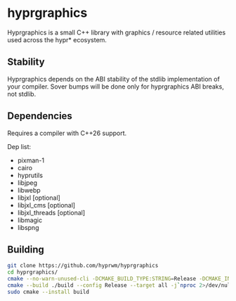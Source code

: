 # hyprgraphics

Hyprgraphics is a small C++ library with graphics / resource related utilities used across the hypr* ecosystem.

## Stability

Hyprgraphics depends on the ABI stability of the stdlib implementation of your compiler. Sover bumps will be done only for hyprgraphics ABI breaks, not stdlib.

## Dependencies

Requires a compiler with C++26 support.

Dep list:
 - pixman-1
 - cairo
 - hyprutils
 - libjpeg
 - libwebp
 - libjxl [optional]
 - libjxl_cms [optional]
 - libjxl_threads [optional]
 - libmagic
 - libspng

## Building

```sh
git clone https://github.com/hyprwm/hyprgraphics
cd hyprgraphics/
cmake --no-warn-unused-cli -DCMAKE_BUILD_TYPE:STRING=Release -DCMAKE_INSTALL_PREFIX:PATH=/usr -S . -B ./build
cmake --build ./build --config Release --target all -j`nproc 2>/dev/null || getconf NPROCESSORS_CONF`
sudo cmake --install build
```
